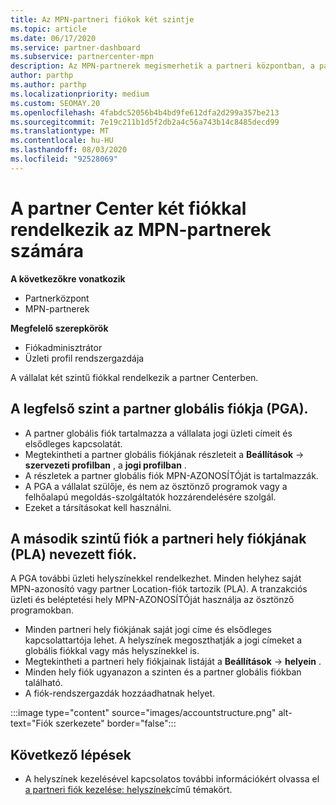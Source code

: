```yaml
---
title: Az MPN-partneri fiókok két szintje
ms.topic: article
ms.date: 06/17/2020
ms.service: partner-dashboard
ms.subservice: partnercenter-mpn
description: Az MPN-partnerek megismerhetik a partneri központban, a partner globális fiókban (PGA) és a partneri hely fiókjában (PLA) lévő fiókok két szintjét.
author: parthp
ms.author: parthp
ms.localizationpriority: medium
ms.custom: SEOMAY.20
ms.openlocfilehash: 4fabdc52056b4b4bd9fe612dfa2d299a357be213
ms.sourcegitcommit: 7e19c211b1d5f2db2a4c56a743b14c8485decd99
ms.translationtype: MT
ms.contentlocale: hu-HU
ms.lasthandoff: 08/03/2020
ms.locfileid: "92528069"
---
```

# <a name="partner-center-has-two-levels-of-accounts-for-mpn-partners"></a>A partner Center két fiókkal rendelkezik az MPN-partnerek számára

**A következőkre vonatkozik**

- Partnerközpont
- MPN-partnerek

**Megfelelő szerepkörök**

- Fiókadminisztrátor
- Üzleti profil rendszergazdája


A vállalat két szintű fiókkal rendelkezik a partner Centerben.

## <a name="the-top-level-is-the-partner-global-account-pga"></a>A legfelső szint a partner globális fiókja (PGA).

- A partner globális fiók tartalmazza a vállalata jogi üzleti címeit és elsődleges kapcsolatát. 
- Megtekintheti a partner globális fiókjának részleteit a **Beállítások**  ->  **szervezeti profilban** , a **jogi profilban** .
- A részletek a partner globális fiók MPN-AZONOSÍTÓját is tartalmazzák. 
- A PGA a vállalat szülője, és nem az ösztönző programok vagy a felhőalapú megoldás-szolgáltatók hozzárendelésére szolgál. 
- Ezeket a társításokat kell használni.

## <a name="the-second-level-account-is-the-location-account-called-partner-location-account-pla"></a>A második szintű fiók a partneri hely fiókjának (PLA) nevezett fiók.

A PGA további üzleti helyszínekkel rendelkezhet. Minden helyhez saját MPN-azonosító vagy partner Location-fiók tartozik (PLA). A tranzakciós üzleti és beléptetési hely MPN-AZONOSÍTÓját használja az ösztönző programokban.

- Minden partneri hely fiókjának saját jogi címe és elsődleges kapcsolattartója lehet. A helyszínek megoszthatják a jogi címeket a globális fiókkal vagy más helyszínekkel is.
- Megtekintheti a partneri hely fiókjainak listáját a **Beállítások**  ->  **helyein** .
- Minden hely fiók ugyanazon a szinten és a partner globális fiókban található.
- A fiók-rendszergazdák hozzáadhatnak helyet.

:::image type="content" source="images/accountstructure.png" alt-text="Fiók szerkezete" border="false":::

## <a name="next-steps"></a>Következő lépések

- A helyszínek kezelésével kapcsolatos további információkért olvassa el [a partneri fiók kezelése: helyszínek](manage-locations.md)című témakört.
